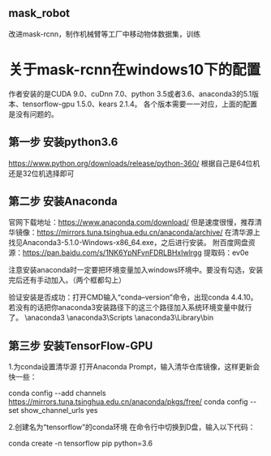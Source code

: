 ## mask_robot
改进mask-rcnn，制作机械臂等工厂中移动物体数据集，训练

# 关于mask-rcnn在windows10下的配置
作者安装的是CUDA 9.0、cuDnn 7.0、python 3.5或者3.6、anaconda3的5.1版本、tensorflow-gpu 1.5.0、kears 2.1.4。
各个版本需要一一对应，上面的配置是没有问题的。

## 第一步 安装python3.6
https://www.python.org/downloads/release/python-360/
根据自己是64位机还是32位机选择即可

## 第二步 安装Anaconda
官网下载地址：https://www.anaconda.com/download/ 
但是速度很慢，推荐清华镜像：https://mirrors.tuna.tsinghua.edu.cn/anaconda/archive/
在清华源上找见Anaconda3-5.1.0-Windows-x86_64.exe，之后进行安装。
附百度网盘资源：https://pan.baidu.com/s/1NK6YpNFvnFDRLBHxIwlrgg 提取码：ev0e

注意安装anaconda时一定要把环境变量加入windows环境中。要没有勾选，安装完后还有手动加入。（两个框都勾上）

验证安装是否成功：打开CMD输入“conda–version”命令，出现conda 4.4.10。若没有的话把你anaconda3安装路径下的这三个路径加入系统环境变量中就行了。
\anaconda3
\anaconda3\Scripts
\anaconda3\Library\bin


## 第三步 安装TensorFlow-GPU
1.为conda设置清华源
打开Anaconda Prompt，输入清华仓库镜像，这样更新会快一些：

conda config --add channels https://mirrors.tuna.tsinghua.edu.cn/anaconda/pkgs/free/
conda config --set show_channel_urls yes

2.创建名为“tensorflow”的conda环境
在命令行中切换到D盘，输入以下代码：

conda create -n tensorflow pip python=3.6


































